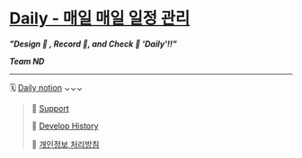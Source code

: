 # [Daily - 매일 매일 일정 관리](https://apps.apple.com/kr/app/daily-%EB%A7%A4%EC%9D%BC-%EB%A7%A4%EC%9D%BC-%EC%9D%BC%EC%A0%95-%EA%B4%80%EB%A6%AC/id6480167782)
***"Design 🎨 , Record 📝, and Check 👏 'Daily'!!"***

***Team ND***

---
🗓️ [Daily notion](https://www.notion.so/seungyooooong/Daily-44127143818b4a8f8d9e864d992b549f) ⌄⌄⌄

> 💁 [Support](https://seungyooooong.notion.site/Support-02a8d836301d4c50b157e7913023885f?pvs=4)
> 
> 📜 [Develop History](https://seungyooooong.notion.site/Develop-history-c6f47dc9dc524a7abe6cd46b5fa68719?pvs=4)
> 
> 💼 [개인정보 처리방침](https://www.notion.so/seungyooooong/c2179388068d44fc9449fa6250da47b1)
